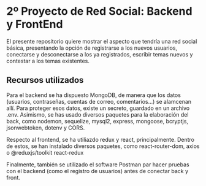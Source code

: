 # 2º Proyecto de Red Social: Backend y FrontEnd

El presente repositorio quiere mostrar el aspecto que tendría una red social básica, presentando la opción de registrarse a los nuevos usuarios, conectarse y desconectarse a los ya registrados, escribir temas nuevos y contestar a los temas existentes.

## Recursos utilizados

Para el backend se ha dispuesto MongoDB, de manera que los datos (usuarios, contraseñas, cuentas de correo, comentarios...) se alamcenan allí. Para proteger esos datos, existe un secreto, guardado en un archivo .env.
Asimismo, se has usado diversos paquetes para la elaboración del back, como nodemon, sequelize, mysql2, express, mongoose, bcryptjs, jsonwebtoken, dotenv y CORS.

Respecto al frontend, se ha utiliazdo redux y react, principalmente. Dentro de estos, se han instalado diversos paquetes, como react-router-dom, axios o @reduxjs/toolkit react-redux

Finalmente, también se utilizado el software Postman par hacer pruebas con el backend (como el registro de usuarios) antes de conectar back y front.
